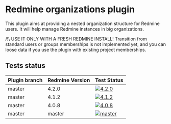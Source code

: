 # Redmine organizations plugin

This plugin aims at providing a nested organization structure for Redmine users.
It will help manage Redmine instances in big organizations.

/!\ USE IT ONLY WITH A FRESH REDMINE INSTALL! Transition from standard users or groups memberships is not implemented yet, and you can loose data if you use the plugin with existing project memberships.


Tests status
------------

|Plugin branch| Redmine Version   | Test Status      |
|-------------|-------------------|------------------|
|master       | 4.2.0             | [![4.2.0][1]][5] |
|master       | 4.1.2             | [![4.1.2][2]][5] |
|master       | 4.0.8             | [![4.0.8][3]][5] |
|master       | master            | [![master][4]][5]|

[1]: https://github.com/jbbarth/redmine_organizations/actions/workflows/4_2_0.yml/badge.svg
[2]: https://github.com/jbbarth/redmine_organizations/actions/workflows/4_1_2.yml/badge.svg
[3]: https://github.com/jbbarth/redmine_organizations/actions/workflows/4_0_8.yml/badge.svg
[4]: https://github.com/jbbarth/redmine_organizations/actions/workflows/master.yml/badge.svg
[5]: https://github.com/jbbarth/redmine_organizations/actions
